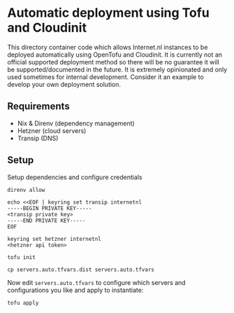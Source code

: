 # Automatic deployment using Tofu and Cloudinit

This directory container code which allows Internet.nl instances to be deployed automatically using OpenTofu and Cloudinit. It is currently not an official supported deployment method so there will be no guarantee it will be supported/documented in the future. It is extremely opinionated and only used sometimes for internal development. Consider it an example to develop your own deployment solution.

## Requirements

- Nix & Direnv (dependency management)
- Hetzner (cloud servers)
- Transip (DNS)

## Setup

Setup dependencies and configure credentials

    direnv allow

    echo <<EOF | keyring set transip internetnl
    -----BEGIN PRIVATE KEY-----
    <transip private key>
    -----END PRIVATE KEY-----
    EOF

    keyring set hetzner internetnl
    <hetzner api token>

    tofu init

    cp servers.auto.tfvars.dist servers.auto.tfvars

Now edit `servers.auto.tfvars` to configure which servers and configurations you like and apply to instantiate:

    tofu apply
